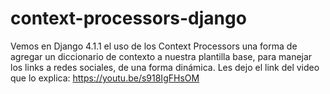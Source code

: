# context-processors-django

Vemos en Django 4.1.1 el uso de los Context Processors una forma de agregar un diccionario de contexto a nuestra plantilla base, para manejar los links a redes sociales, de una forma dinámica.
Les dejo el link del video que lo explica: https://youtu.be/s918IgFHsOM
